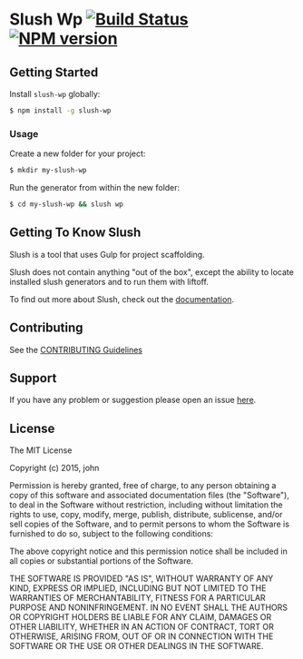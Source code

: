 # Slush Wp [![Build Status](https://secure.travis-ci.org/johnro/slush-wp.png?branch=master)](https://travis-ci.org/johnro/slush-wp) [![NPM version](https://badge-me.herokuapp.com/api/npm/slush-wp.png)](http://badges.enytc.com/for/npm/slush-wp)

> 


## Getting Started

Install `slush-wp` globally:

```bash
$ npm install -g slush-wp
```

### Usage

Create a new folder for your project:

```bash
$ mkdir my-slush-wp
```

Run the generator from within the new folder:

```bash
$ cd my-slush-wp && slush wp
```

## Getting To Know Slush

Slush is a tool that uses Gulp for project scaffolding.

Slush does not contain anything "out of the box", except the ability to locate installed slush generators and to run them with liftoff.

To find out more about Slush, check out the [documentation](https://github.com/slushjs/slush).

## Contributing

See the [CONTRIBUTING Guidelines](https://github.com/johnro/slush-wp/blob/master/CONTRIBUTING.md)

## Support
If you have any problem or suggestion please open an issue [here](https://github.com/johnro/slush-wp/issues).

## License 

The MIT License

Copyright (c) 2015, john

Permission is hereby granted, free of charge, to any person
obtaining a copy of this software and associated documentation
files (the "Software"), to deal in the Software without
restriction, including without limitation the rights to use,
copy, modify, merge, publish, distribute, sublicense, and/or sell
copies of the Software, and to permit persons to whom the
Software is furnished to do so, subject to the following
conditions:

The above copyright notice and this permission notice shall be
included in all copies or substantial portions of the Software.

THE SOFTWARE IS PROVIDED "AS IS", WITHOUT WARRANTY OF ANY KIND,
EXPRESS OR IMPLIED, INCLUDING BUT NOT LIMITED TO THE WARRANTIES
OF MERCHANTABILITY, FITNESS FOR A PARTICULAR PURPOSE AND
NONINFRINGEMENT. IN NO EVENT SHALL THE AUTHORS OR COPYRIGHT
HOLDERS BE LIABLE FOR ANY CLAIM, DAMAGES OR OTHER LIABILITY,
WHETHER IN AN ACTION OF CONTRACT, TORT OR OTHERWISE, ARISING
FROM, OUT OF OR IN CONNECTION WITH THE SOFTWARE OR THE USE OR
OTHER DEALINGS IN THE SOFTWARE.

